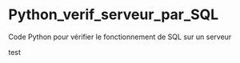 # Python_verif_serveur_par_SQL
Code Python pour vérifier le fonctionnement de SQL sur un serveur

test
